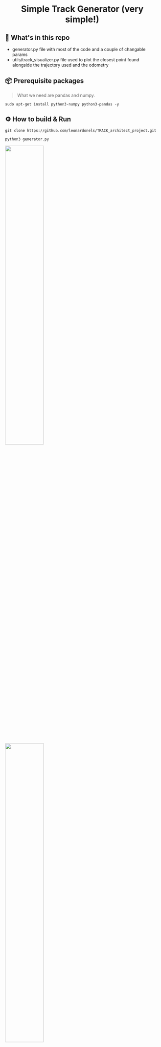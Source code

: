 <div align="center">
    <h1>Simple Track Generator (very simple!)</h1>
</div>

## :open_file_folder: What's in this repo

* generator.py file with most of the code and a couple of changable params
* utils/track_visualizer.py file used to plot the closest point found alongside the trajectory used and the odometry

## :package: Prerequisite packages
> What we need are pandas and numpy.

```commandline
sudo apt-get install python3-numpy python3-pandas -y
```
## :gear: How to build & Run
```commandline
git clone https://github.com/leonardonels/TRACK_architect_project.git
```
```commandline
python3 generator.py
```
<p float="left">
  <img src="![generated_line_2](https://github.com/user-attachments/assets/d23eac0e-7992-4a6a-a826-af1fe904a29e)" width="50%" />
  <img src="![generated_line_3](https://github.com/user-attachments/assets/33776fe1-bba7-4891-bd4a-2f2bf1e26cc2)" width="50%" />
</p>
